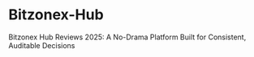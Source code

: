 # Bitzonex-Hub
Bitzonex Hub Reviews 2025: A No-Drama Platform Built for Consistent, Auditable Decisions
